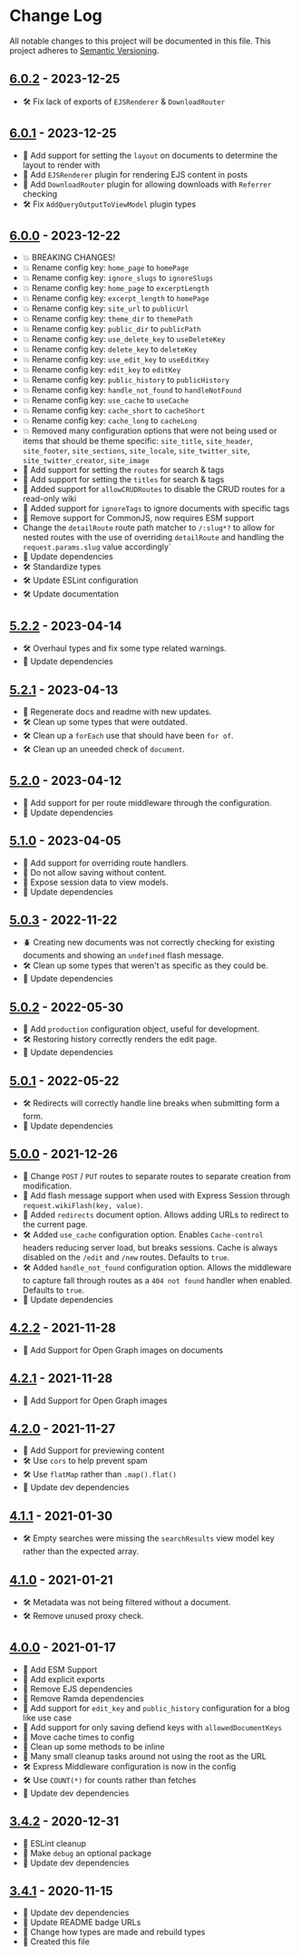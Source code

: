 # Change Log

All notable changes to this project will be documented in this file. This project adheres to [Semantic Versioning](http://semver.org/).

## [6.0.2](https://github.com/uttori/uttori-wiki/compare/v6.0.1...v6.0.2) - 2023-12-25

- 🛠 Fix lack of exports of `EJSRenderer` & `DownloadRouter`

## [6.0.1](https://github.com/uttori/uttori-wiki/compare/v6.0.0...v6.0.1) - 2023-12-25

- 🧰 Add support for setting the `layout` on documents to determine the layout to render with
- 🧰 Add `EJSRenderer` plugin for rendering EJS content in posts
- 🧰 Add `DownloadRouter` plugin for allowing downloads with `Referrer` checking
- 🛠 Fix `AddQueryOutputToViewModel` plugin types

## [6.0.0](https://github.com/uttori/uttori-wiki/compare/v5.2.2...v6.0.0) - 2023-12-22

- 💥 BREAKING CHANGES!
- 💥 Rename config key: `home_page` to `homePage`
- 💥 Rename config key: `ignore_slugs` to `ignoreSlugs`
- 💥 Rename config key: `home_page` to `excerptLength`
- 💥 Rename config key: `excerpt_length` to `homePage`
- 💥 Rename config key: `site_url` to `publicUrl`
- 💥 Rename config key: `theme_dir` to `themePath`
- 💥 Rename config key: `public_dir` to `publicPath`
- 💥 Rename config key: `use_delete_key` to `useDeleteKey`
- 💥 Rename config key: `delete_key` to `deleteKey`
- 💥 Rename config key: `use_edit_key` to `useEditKey`
- 💥 Rename config key: `edit_key` to `editKey`
- 💥 Rename config key: `public_history` to `publicHistory`
- 💥 Rename config key: `handle_not_found` to `handleNotFound`
- 💥 Rename config key: `use_cache` to `useCache`
- 💥 Rename config key: `cache_short` to `cacheShort`
- 💥 Rename config key: `cache_long` to `cacheLong`
- 💥 Removed many configuration options that were not being used or items that should be theme specific: `site_title`, `site_header`, `site_footer`, `site_sections`, `site_locale`, `site_twitter_site`, `site_twitter_creator`, `site_image`
- 🧰 Add support for setting the `routes` for search & tags
- 🧰 Add support for setting the `titles` for search & tags
- 🧰 Added support for `allowCRUDRoutes` to disable the CRUD routes for a read-only wiki
- 🧰 Added support for `ignoreTags` to ignore documents with specific tags
- 🧰 Remove support for CommonJS, now requires ESM support
- Change the `detailRoute` route path matcher to `/:slug*?` to allow for nested routes with the use of overriding `detailRoute` and handling the `request.params.slug` value accordingly`
- 🎁 Update dependencies
- 🛠 Standardize types
- 🛠 Update ESLint configuration
- 🛠 Update documentation

## [5.2.2](https://github.com/uttori/uttori-wiki/compare/v5.2.1...v5.2.2) - 2023-04-14

- 🛠 Overhaul types and fix some type related warnings.
- 🎁 Update dependencies

## [5.2.1](https://github.com/uttori/uttori-wiki/compare/v5.2.0...v5.2.1) - 2023-04-13

- 🧹 Regenerate docs and readme with new updates.
- 🛠 Clean up some types that were outdated.
- 🛠 Clean up a `forEach` use that should have been `for of`.
- 🛠 Clean up an uneeded check of `document`.

## [5.2.0](https://github.com/uttori/uttori-wiki/compare/v5.1.0...v5.2.0) - 2023-04-12

- 🧰 Add support for per route middleware through the configuration.
- 🎁 Update dependencies

## [5.1.0](https://github.com/uttori/uttori-wiki/compare/v5.0.3...v5.1.0) - 2023-04-05

- 🧰 Add support for overriding route handlers.
- 🧰 Do not allow saving without content.
- 🧰 Expose session data to view models.
- 🎁 Update dependencies

## [5.0.3](https://github.com/uttori/uttori-wiki/compare/v5.0.2...v5.0.3) - 2022-11-22

- 🪲 Creating new documents was not correctly checking for existing documents and showing an `undefined` flash message.
- 🛠 Clean up some types that weren't as specific as they could be.
- 🎁 Update dependencies

## [5.0.2](https://github.com/uttori/uttori-wiki/compare/v5.0.1...v5.0.2) - 2022-05-30

- 🧰 Add `production` configuration object, useful for development.
- 🛠 Restoring history correctly renders the edit page.
- 🎁 Update dependencies

## [5.0.1](https://github.com/uttori/uttori-wiki/compare/v5.0.0...v5.0.1) - 2022-05-22

- 🛠 Redirects will correctly handle line breaks when submitting form a form.
- 🎁 Update dependencies

## [5.0.0](https://github.com/uttori/uttori-wiki/compare/v4.2.2...v5.0.0) - 2021-12-26

- 🧰 Change `POST` / `PUT` routes to separate routes to separate creation from modification.
- 🧰 Add flash message support when used with Express Session through `request.wikiFlash(key, value)`.
- 🧰 Added `redirects` document option. Allows adding URLs to redirect to the current page.
- 🛠 Added `use_cache` configuration option. Enables `Cache-control` headers reducing server load, but breaks sessions. Cache is always disabled on the `/edit` and `/new` routes. Defaults to `true`.
- 🛠 Added `handle_not_found` configuration option. Allows the middleware to capture fall through routes as a `404 not found` handler when enabled. Defaults to `true`.
- 🎁 Update dependencies

## [4.2.2](https://github.com/uttori/uttori-wiki/compare/v4.2.1...v4.2.2) - 2021-11-28

- 🧰 Add Support for Open Graph images on documents

## [4.2.1](https://github.com/uttori/uttori-wiki/compare/v4.2.0...v4.2.1) - 2021-11-28

- 🧰 Add Support for Open Graph images

## [4.2.0](https://github.com/uttori/uttori-wiki/compare/v4.1.1...v4.2.0) - 2021-11-27

- 🧰 Add Support for previewing content
- 🛠 Use `cors` to help prevent spam
- 🛠 Use `flatMap` rather than `.map().flat()`
- 🎁 Update dev dependencies

## [4.1.1](https://github.com/uttori/uttori-wiki/compare/v4.1.0...v4.1.1) - 2021-01-30

- 🛠 Empty searches were missing the `searchResults` view model key rather than the expected array.

## [4.1.0](https://github.com/uttori/uttori-wiki/compare/v4.0.0...v4.1.0) - 2021-01-21

- 🛠 Metadata was not being filtered without a document.
- 🛠 Remove unused proxy check.

## [4.0.0](https://github.com/uttori/uttori-wiki/compare/v3.4.2...v4.0.0) - 2021-01-17

- 🧰 Add ESM Support
- 🧰 Add explicit exports
- 🧰 Remove EJS dependencies
- 🧰 Remove Ramda dependencies
- 🧰 Add support for `edit_key` and `public_history` configuration for a blog like use case
- 🧰 Add support for only saving defiend keys with `allowedDocumentKeys`
- 🧰 Move cache times to config
- 🧹 Clean up some methods to be inline
- 🧹 Many small cleanup tasks around not using the root as the URL
- 🛠 Express Middleware configuration is now in the config
- 🛠 Use `COUNT(*)` for counts rather than fetches
- 🎁 Update dev dependencies

## [3.4.2](https://github.com/uttori/uttori-wiki/compare/v3.4.1...v3.4.2) - 2020-12-31

- 🧰 ESLint cleanup
- 🧰 Make `debug` an optional package
- 🎁 Update dev dependencies

## [3.4.1](https://github.com/uttori/uttori-wiki/compare/v3.4.0...v3.4.1) - 2020-11-15

- 🎁 Update dev dependencies
- 🎁 Update README badge URLs
- 🧰 Change how types are made and rebuild types
- 🧰 Created this file

